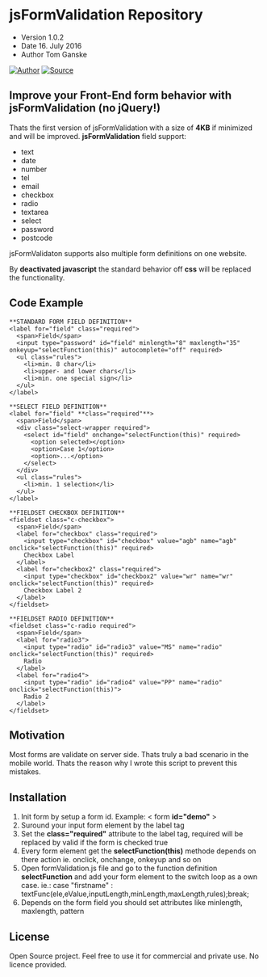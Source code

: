 # jsFormValidation Repository

- Version 1.0.2
- Date 16. July 2016
- Author Tom Ganske

[![Author](http://ct-eye.com)](http://ct-eye.com)
[![Source](https://github.com/TomGanske/jsFormValidation)](https://github.com/TomGanske/jsFormValidation)

## Improve your Front-End form behavior with jsFormValidation (no jQuery!)

Thats the first version of jsFormValidation with a size of **4KB** if minimized and will be improved.
**jsFormValidation** field support:
- text
- date
- number
- tel
- email
- checkbox
- radio
- textarea
- select
- password
- postcode

jsFormValidaton supports also multiple form definitions on one website.

By **deactivated javascript** the standard behavior off **css** will be replaced the functionality.


## Code Example

	**STANDARD FORM FIELD DEFINITION**
	<label for="field" class="required">
      <span>Field</span>
      <input type="password" id="field" minlength="8" maxlength="35" onkeyup="selectFunction(this)" autocomplete="off" required>
      <ul class="rules">
        <li>min. 8 char</li>
        <li>upper- and lower chars</li>
        <li>min. one special sign</li>
      </ul>
    </label>

	**SELECT FIELD DEFINITION**
	<label for="field" **class="required"**>
      <span>Field</span>
      <div class="select-wrapper required">
        <select id="field" onchange="selectFunction(this)" required>
          <option selected></option>
          <option>Case 1</option>
          <option>...</option>
        </select>
      </div>
      <ul class="rules">
        <li>min. 1 selection</li>
      </ul>
    </label>

    **FIELDSET CHECKBOX DEFINITION**
    <fieldset class="c-checkbox">
      <span>Field</span>
      <label for="checkbox" class="required">
        <input type="checkbox" id="checkbox" value="agb" name="agb" onclick="selectFunction(this)" required>
        Checkbox Label
      </label>
      <label for="checkbox2" class="required">
        <input type="checkbox" id="checkbox2" value="wr" name="wr" onclick="selectFunction(this)" required>
        Checkbox Label 2
      </label>
    </fieldset>

    **FIELDSET RADIO DEFINITION**
    <fieldset class="c-radio required">
      <span>Field</span>
      <label for="radio3">
        <input type="radio" id="radio3" value="MS" name="radio" onclick="selectFunction(this)" required>
        Radio
      </label>
      <label for="radio4">
        <input type="radio" id="radio4" value="PP" name="radio" onclick="selectFunction(this)">
        Radio 2
      </label>
    </fieldset>


## Motivation

Most forms are validate on server side. Thats truly a bad scenario in the mobile world. Thats the reason why I wrote this script to prevent this mistakes.


## Installation

1. Init form by setup a form id. Example: < form **id="demo"** >
2. Suround your input form element by the label tag
3. Set the **class="required"** attribute to the label tag, required will be replaced by valid if the form is checked true 
3. Every form element get the **selectFunction(this)** methode depends on there action ie. onclick, onchange, onkeyup and so on
4. Open formValidation.js file and go to the function definition **selectFunction** and add your form element to the switch loop as a own case.
	ie.: case "firstname"     : textFunc(ele,eValue,inputLength,minLength,maxLength,rules);break;
5. Depends on the form field you should set attributes like minlength, maxlength, pattern


## License

Open Source project. Feel free to use it for commercial and private use. No licence provided.